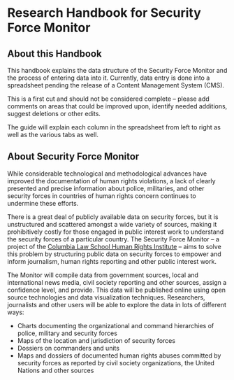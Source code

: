 # Research Handbook for Security Force Monitor

## About this Handbook

This handbook explains the data structure of the Security Force Monitor and the process of entering data into it. Currently, data entry is done into a spreadsheet pending the release of a Content Management System (CMS).

This is a first cut and should not be considered complete – please add comments on areas that could be improved upon, identify needed additions, suggest deletions or other edits.

The guide will explain each column in the spreadsheet from left to right as well as the various tabs as well.

## About Security Force Monitor

While considerable technological and methodological advances have improved the documentation of human rights violations, a lack of clearly presented and precise information about police, militaries, and other security forces in countries of human rights concern continues to undermine these efforts.

There is a great deal of publicly available data on security forces, but it is unstructured and scattered amongst a wide variety of sources, making it prohibitively costly for those engaged in public interest work to understand the security forces of a particular country. The Security Force Monitor – a project of the [Columbia Law School Human Rights Institute](http://web.law.columbia.edu/human-rights-institute) – aims to solve this problem by structuring public data on security forces to empower and inform journalism, human rights reporting and other public interest work.

The Monitor will compile data from government sources, local and international news media, civil society reporting and other sources, assign a confidence level, and provide. This data will be published online using open source technologies and data visualization techniques. Researchers, journalists and other users will be able to explore the data in lots of different ways:

* Charts documenting the organizational and command hierarchies of police, military and security forces
* Maps of the location and jurisdiction of security forces
* Dossiers on commanders and units
* Maps and dossiers of documented human rights abuses committed by security forces as reported by civil society organizations, the United Nations and other sources



